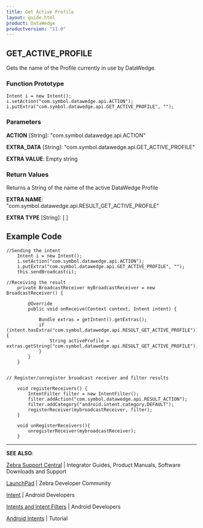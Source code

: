 ```yaml
---
title: Get Active Profile
layout: guide.html
product: DataWedge
productversion: "11.0"
---
```


## GET_ACTIVE_PROFILE

Gets the name of the Profile currently in use by DataWedge.

### Function Prototype

    Intent i = new Intent();
    i.setAction("com.symbol.datawedge.api.ACTION");
    i.putExtra("com.symbol.datawedge.api.GET_ACTIVE_PROFILE", "");

### Parameters

**ACTION** [String]: "com.symbol.datawedge.api.ACTION"

**EXTRA_DATA** [String]: "com.symbol.datawedge.api.GET_ACTIVE_PROFILE"

**EXTRA VALUE**: Empty string

### Return Values

Returns a String of the name of the active DataWedge Profile

**EXTRA NAME**: "com.symbol.datawedge.api.RESULT_GET_ACTIVE_PROFILE"

**EXTRA TYPE** [String]: [ ]

## Example Code

    //Sending the intent
    	Intent i = new Intent();
    	i.setAction("com.symbol.datawedge.api.ACTION");
    	i.putExtra("com.symbol.datawedge.api.GET_ACTIVE_PROFILE", "");
    	this.sendBroadcast(i);

    //Receiving the result
    	private BroadcastReceiver myBroadcastReceiver = new BroadcastReceiver() {

    		@Override
    		public void onReceive(Context context, Intent intent) {

    			Bundle extras = getIntent().getExtras();
    			if (intent.hasExtra("com.symbol.datawedge.api.RESULT_GET_ACTIVE_PROFILE")) {
    				String activeProfile = extras.getString("com.symbol.datawedge.api.RESULT_GET_ACTIVE_PROFILE");
    			}
    		}
    	}


    // Register/unregister broadcast receiver and filter results

    	void registerReceivers() {
    	    IntentFilter filter = new IntentFilter();
    	    filter.addAction("com.symbol.datawedge.api.RESULT_ACTION");
    	    filter.addCategory("android.intent.category.DEFAULT");
    	    registerReceiver(mybroadcastReceiver, filter);
    	}

    	void unRegisterReceivers(){
    	    unregisterReceiver(mybroadcastReceiver);
    	}

---

**SEE ALSO**:

[Zebra Support Central](https://www.zebra.com/us/en/support-downloads.html) | Integrator Guides, Product Manuals, Software Downloads and Support

[LaunchPad](https://developer.zebra.com/welcome) | Zebra Developer Community

[Intent](https://developer.android.com/reference/android/content/Intent.html) | Android Developers

[Intents and Intent Filters](http://developer.android.com/guide/components/intents-filters.html) | Android Developers

[Android Intents](http://www.vogella.com/tutorials/AndroidIntent/article.html) | Tutorial
